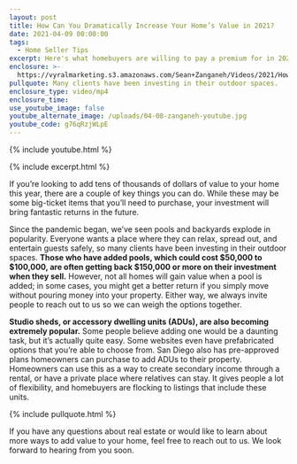 ```yaml
---
layout: post
title: How Can You Dramatically Increase Your Home’s Value in 2021?
date: 2021-04-09 00:00:00
tags:
  - Home Seller Tips
excerpt: Here's what homebuyers are willing to pay a premium for in 2021.
enclosure: >-
  https://vyralmarketing.s3.amazonaws.com/Sean+Zanganeh/Videos/2021/How+Can+You+Dramatically+Increase+Your+Home%E2%80%99s+Value+in+2021_.mp4
pullquote: Many clients have been investing in their outdoor spaces.
enclosure_type: video/mp4
enclosure_time:
use_youtube_image: false
youtube_alternate_image: /uploads/04-08-zanganeh-youtube.jpg
youtube_code: g76qRzjWLpE
---
```

{% include youtube.html %}

{% include excerpt.html %}

If you’re looking to add tens of thousands of dollars of value to your home this year, there are a couple of key things you can do. While these may be some big-ticket items that you’ll need to purchase, your investment will bring fantastic returns in the future.

Since the pandemic began, we’ve seen pools and backyards explode in popularity. Everyone wants a place where they can relax, spread out, and entertain guests safely, so many clients have been investing in their outdoor spaces. **Those who have added pools, which could cost $50,000 to $100,000, are often getting back $150,000 or more on their investment when they sell.** However, not all homes will gain value when a pool is added; in some cases, you might get a better return if you simply move without pouring money into your property. Either way, we always invite people to reach out to us so we can weigh the options together.

**Studio sheds, or accessory dwelling units (ADUs), are also becoming extremely popular.** Some people believe adding one would be a daunting task, but it’s actually quite easy. Some websites even have prefabricated options that you’re able to choose from. San Diego also has pre-approved plans homeowners can purchase to add ADUs to their property. Homeowners can use this as a way to create secondary income through a rental, or have a private place where relatives can stay. It gives people a lot of flexibility, and homebuyers are flocking to listings that include these units.

{% include pullquote.html %}

If you have any questions about real estate or would like to learn about more ways to add value to your home, feel free to reach out to us. We look forward to hearing from you soon.
